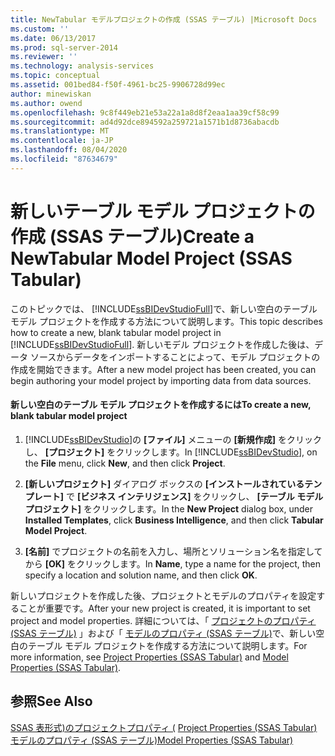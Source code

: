 ```yaml
---
title: NewTabular モデルプロジェクトの作成 (SSAS テーブル) |Microsoft Docs
ms.custom: ''
ms.date: 06/13/2017
ms.prod: sql-server-2014
ms.reviewer: ''
ms.technology: analysis-services
ms.topic: conceptual
ms.assetid: 001bed84-f50f-4961-bc25-9906728d99ec
author: minewiskan
ms.author: owend
ms.openlocfilehash: 9c8f449eb21e53a22a1a8d8f2eaa1aa39cf58c99
ms.sourcegitcommit: ad4d92dce894592a259721a1571b1d8736abacdb
ms.translationtype: MT
ms.contentlocale: ja-JP
ms.lasthandoff: 08/04/2020
ms.locfileid: "87634679"
---
```

# <a name="create-a-newtabular-model-project-ssas-tabular"></a><span data-ttu-id="a0efe-102">新しいテーブル モデル プロジェクトの作成 (SSAS テーブル)</span><span class="sxs-lookup"><span data-stu-id="a0efe-102">Create a NewTabular Model Project (SSAS Tabular)</span></span>
  <span data-ttu-id="a0efe-103">このトピックでは、 [!INCLUDE[ssBIDevStudioFull](../../includes/ssbidevstudiofull-md.md)]で、新しい空白のテーブル モデル プロジェクトを作成する方法について説明します。</span><span class="sxs-lookup"><span data-stu-id="a0efe-103">This topic describes how to create a new, blank tabular model project in [!INCLUDE[ssBIDevStudioFull](../../includes/ssbidevstudiofull-md.md)].</span></span> <span data-ttu-id="a0efe-104">新しいモデル プロジェクトを作成した後は、データ ソースからデータをインポートすることによって、モデル プロジェクトの作成を開始できます。</span><span class="sxs-lookup"><span data-stu-id="a0efe-104">After a new model project has been created, you can begin authoring your model project by importing data from data sources.</span></span>  
  
#### <a name="to-create-a-new-blank-tabular-model-project"></a><span data-ttu-id="a0efe-105">新しい空白のテーブル モデル プロジェクトを作成するには</span><span class="sxs-lookup"><span data-stu-id="a0efe-105">To create a new, blank tabular model project</span></span>  
  
1.  <span data-ttu-id="a0efe-106">[!INCLUDE[ssBIDevStudio](../../includes/ssbidevstudio-md.md)]の **[ファイル]** メニューの **[新規作成]** をクリックし、 **[プロジェクト]** をクリックします。</span><span class="sxs-lookup"><span data-stu-id="a0efe-106">In [!INCLUDE[ssBIDevStudio](../../includes/ssbidevstudio-md.md)], on the **File** menu, click **New**, and then click **Project**.</span></span>  
  
2.  <span data-ttu-id="a0efe-107">**[新しいプロジェクト]** ダイアログ ボックスの **[インストールされているテンプレート]** で **[ビジネス インテリジェンス]** をクリックし、 **[テーブル モデル プロジェクト]** をクリックします。</span><span class="sxs-lookup"><span data-stu-id="a0efe-107">In the **New Project** dialog box, under **Installed Templates**, click **Business Intelligence**, and then click **Tabular Model Project**.</span></span>  
  
3.  <span data-ttu-id="a0efe-108">**[名前]** でプロジェクトの名前を入力し、場所とソリューション名を指定してから **[OK]** をクリックします。</span><span class="sxs-lookup"><span data-stu-id="a0efe-108">In **Name**, type a name for the project, then specify a location and solution name, and then click **OK**.</span></span>  
  
 <span data-ttu-id="a0efe-109">新しいプロジェクトを作成した後、プロジェクトとモデルのプロパティを設定することが重要です。</span><span class="sxs-lookup"><span data-stu-id="a0efe-109">After your new project is created, it is important to set project and model properties.</span></span> <span data-ttu-id="a0efe-110">詳細については、「 [プロジェクトのプロパティ (SSAS テーブル)](properties-ssas-tabular.md) 」および「 [モデルのプロパティ (SSAS テーブル)](model-properties-ssas-tabular.md)で、新しい空白のテーブル モデル プロジェクトを作成する方法について説明します。</span><span class="sxs-lookup"><span data-stu-id="a0efe-110">For more information, see [Project Properties &#40;SSAS Tabular&#41;](properties-ssas-tabular.md) and [Model Properties &#40;SSAS Tabular&#41;](model-properties-ssas-tabular.md).</span></span>  
  
## <a name="see-also"></a><span data-ttu-id="a0efe-111">参照</span><span class="sxs-lookup"><span data-stu-id="a0efe-111">See Also</span></span>  
 <span data-ttu-id="a0efe-112">[SSAS 表形式&#41;のプロジェクトプロパティ &#40;](properties-ssas-tabular.md) </span><span class="sxs-lookup"><span data-stu-id="a0efe-112">[Project Properties &#40;SSAS Tabular&#41;](properties-ssas-tabular.md) </span></span>  
 [<span data-ttu-id="a0efe-113">モデルのプロパティ (SSAS テーブル)</span><span class="sxs-lookup"><span data-stu-id="a0efe-113">Model Properties &#40;SSAS Tabular&#41;</span></span>](model-properties-ssas-tabular.md)  
  
  
